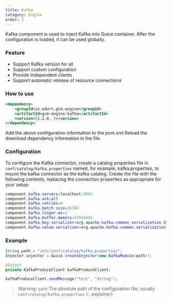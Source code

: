 ```yaml
---
title: Kafka
category: Engine
order: 2
---
```


Kafka component is used to inject Kafka into Guice container. After the configuration is loaded, it can be used globally.

### Feature

- Support Kafka version for all
- Support custom configuration
- Provide independent clients
- Support automatic release of resource connections

### How to use

```xml
<dependency>
    <groupId>io.edurt.gcm.engine</groupId>
    <artifactId>gcm-engine-kafka</artifactId>
    <version>[1.2.0, )</version>
</dependency>
```

Add the above configuration information to the pom.xml Reload the download dependency information in the file.

### Configuration

To configure the Kafka connector, create a catalog properties file in `conf/catalog/kafka.properties` named, for example, kafka.properties, to mount the kafka connector as the kafka catalog. Create the file with the following contents, replacing the connection properties as appropriate for your setup:

```java 
component.kafka.servers=localhost:9092
component.kafka.ack=all
component.kafka.retries=0
component.kafka.batch.size=16384
component.kafka.linger.ms=1
component.kafka.buffer.memory=33554432
component.kafka.key.serializer=org.apache.kafka.common.serialization.StringSerializer
component.kafka.value.serializer=org.apache.kafka.common.serialization.StringSerializer
```

### Example

```java 
String path = "/etc/conf/catalog/kafka.properties";
Injector injector = Guice.createInjector(new KafkaModule(path));

@Inject
private KafkaProduceClient kafkaProduceClient;

kafkaProduceClient.sendMessage("test", "String");
```

> Warning: `path` The absolute path of the configuration file, usually `conf/catalog/kafka.properties`
{: .explainer}

